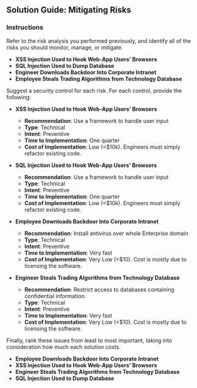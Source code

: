 ## Solution Guide: Mitigating Risks

### Instructions

Refer to the risk analysis you performed previously, and identify all of the risks you should monitor, manage, or mitigate.
- **XSS Injection Used to Hook Web-App Users' Browsers**
- **SQL Injection Used to Dump Database**
- **Engineer Downloads Backdoor Into Corporate Intranet**
- **Employee Steals Trading Algorithms from Technology Database**

Suggest a security control for each risk. For each control, provide the following:  

- **XSS Injection Used to Hook Web-App Users' Browsers**
  - **Recommendation**: Use a framework to handle user input
  - **Type**: Technical 
  - **Intent**: Preventive 
  - **Time to Implementation**: One quarter
  - **Cost of Implementation**: Low (<$10k). Engineers must simply refactor existing code.

- **SQL Injection Used to Hook Web-App Users' Browsers**
  - **Recommendation**: Use a framework to handle user input
  - **Type**: Technical 
  - **Intent**: Preventive 
  - **Time to Implementation**: One quarter
  - **Cost of Implementation**: Low (<$10k). Engineers must simply refactor existing code.

- **Employee Downloads Backdoor Into Corporate Intranet**
  - **Recommendation**: Install antivirus over whole Enterprise domain
  - **Type**: Technical
  - **Intent**: Preventive
  - **Time to Implementation**: Very fast
  - **Cost of Implementation**: Very Low (<$10). Cost is mostly due to licensing the software.

- **Engineer Steals Trading Algorithms from Technology Database**
  - **Recommendation**: Restrict access to databases containing confidential information.
  - **Type**: Technical
  - **Intent**: Preventive
  - **Time to Implementation**: Very fast
  - **Cost of Implementation**: Very Low (<$10). Cost is mostly due to licensing the software.

Finally, rank these issues from least to most important, taking into consideration how much each solution costs.
- **Employee Downloads Backdoor Into Corporate Intranet**
- **XSS Injection Used to Hook Web-App Users' Browsers**
- **Engineer Steals Trading Algorithms from Technology Database**
- **SQL Injection Used to Dump Database**
